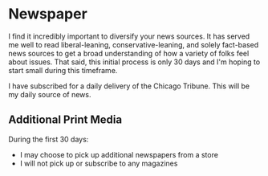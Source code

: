 # Newspaper

I find it incredibly important to diversify your news sources. It has served me well to read liberal-leaning, conservative-leaning, and solely fact-based news sources to get a broad understanding of how a variety of folks feel about issues. That said, this initial process is only 30 days and I'm hoping to start small during this timeframe.

I have subscribed for a daily delivery of the Chicago Tribune. This will be my daily source of news.

## Additional Print Media

During the first 30 days:

- I may choose to pick up additional newspapers from a store
- I will not pick up or subscribe to any magazines
